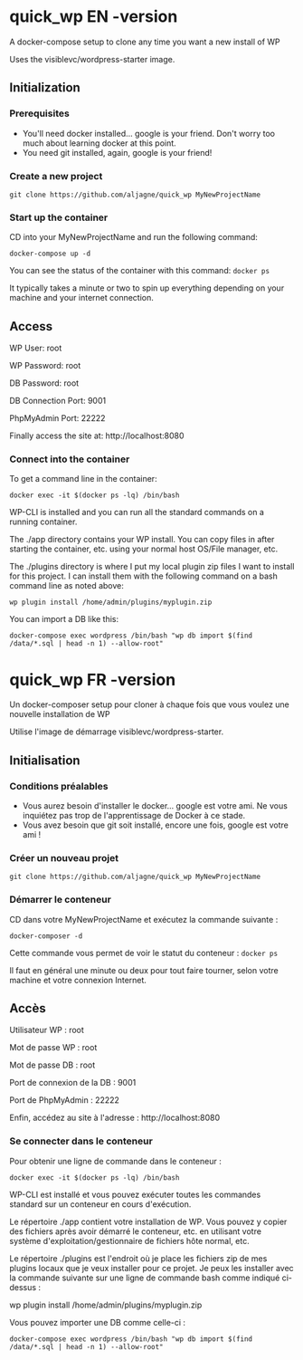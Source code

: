 # quick_wp EN -version
A docker-compose setup to clone any time you want a new install of WP



Uses the visiblevc/wordpress-starter image.

## Initialization

### Prerequisites

* You'll need docker installed... google is your friend. Don't worry too much about learning docker at this point.
* You need git installed, again, google is your friend!


### Create a new project
`git clone https://github.com/aljagne/quick_wp MyNewProjectName`

### Start up the container
CD into your MyNewProjectName and run the following command:

`docker-compose up -d`

You can see the status of the container with this command:
`docker ps`

It typically takes a minute or two to spin up everything depending on your machine and your internet connection.

## Access 

WP User: root

WP Password: root

DB Password: root

DB Connection Port: 9001

PhpMyAdmin Port: 22222

Finally access the site at:
http://localhost:8080

### Connect into the container

To get a command line in the container:

`docker exec -it $(docker ps -lq) /bin/bash`

WP-CLI is installed and you can run all the standard commands on a running container.

The ./app directory contains your WP install. You can copy files in after starting the container, etc. using your normal host OS/File manager, etc.

The ./plugins directory is where I put my local plugin zip files I want to install for this project. I can install them with the following command on a bash command line as noted above:

`wp plugin install /home/admin/plugins/myplugin.zip`

You can import a DB like this:

`docker-compose exec wordpress /bin/bash "wp db import $(find /data/*.sql | head -n 1) --allow-root"`


# quick_wp FR -version
Un docker-composer setup pour cloner à chaque fois que vous voulez une nouvelle installation de WP



Utilise l'image de démarrage visiblevc/wordpress-starter.

## Initialisation

### Conditions préalables

* Vous aurez besoin d'installer le docker... google est votre ami. Ne vous inquiétez pas trop de l'apprentissage de Docker à ce stade.
* Vous avez besoin que git soit installé, encore une fois, google est votre ami !


### Créer un nouveau projet
`git clone https://github.com/aljagne/quick_wp MyNewProjectName`

### Démarrer le conteneur
CD dans votre MyNewProjectName et exécutez la commande suivante :

`docker-composer -d`

Cette commande vous permet de voir le statut du conteneur :
`docker ps`

Il faut en général une minute ou deux pour tout faire tourner, selon votre machine et votre connexion Internet.

## Accès 

Utilisateur WP : root

Mot de passe WP : root

Mot de passe DB : root

Port de connexion de la DB : 9001

Port de PhpMyAdmin : 22222

Enfin, accédez au site à l'adresse :
http://localhost:8080

### Se connecter dans le conteneur

Pour obtenir une ligne de commande dans le conteneur :

`docker exec -it $(docker ps -lq) /bin/bash`

WP-CLI est installé et vous pouvez exécuter toutes les commandes standard sur un conteneur en cours d'exécution.

Le répertoire ./app contient votre installation de WP. Vous pouvez y copier des fichiers après avoir démarré le conteneur, etc. en utilisant votre système d'exploitation/gestionnaire de fichiers hôte normal, etc.

Le répertoire ./plugins est l'endroit où je place les fichiers zip de mes plugins locaux que je veux installer pour ce projet. Je peux les installer avec la commande suivante sur une ligne de commande bash comme indiqué ci-dessus :

wp plugin install /home/admin/plugins/myplugin.zip

Vous pouvez importer une DB comme celle-ci :

`docker-compose exec wordpress /bin/bash "wp db import $(find /data/*.sql | head -n 1) --allow-root"`
